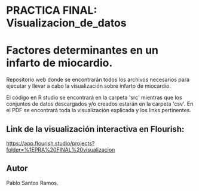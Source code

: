 # PRACTICA FINAL: Visualizacion_de_datos
# Factores determinantes en un infarto de miocardio.
Repositorio web donde se encontrarán todos los archivos necesarios para ejecutar y llevar a cabo la visualización sobre infarto de miocardio.

El código en R studio se encontrará en la carpeta 'src' mientras que los conjuntos de datos descargados y/o creados estarán en la carpeta 'csv'. En el PDF se encontrará toda la visualización explicada y los links pertinentes.

## Link de la visualización interactiva en Flourish:
https://app.flourish.studio/projects?folder=%1EPRA%20FINAL%20visualizacion

## Autor
Pablo Santos Ramos.
